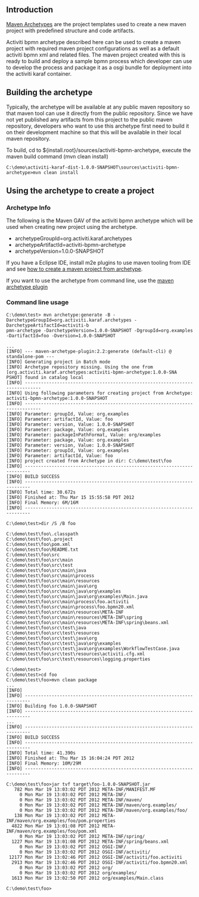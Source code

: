 ## Introduction ##

[Maven Archetypes](http://maven.apache.org/guides/introduction/introduction-to-archetypes.html) are the project templates used to create a new maven project with predefined structure and code artifacts.

Activiti bpmn archetype described here can be used to create a maven project with required maven project configurations as well as a default activiti bpmn xml and related files. The maven project created with this is ready to build and deploy a sample bpmn process which developer can use to develop the process and package it as a osgi bundle for deployment into the activiti karaf container.

## Building the archetype ##

Typically, the archetype will be available at any public maven repository so that maven tool can use it directly from the public repository. Since we have not yet published any artifacts from this project to the public maven repository, developers who want to use this archetype first need to build it on their development machine so that this will be available in their local maven repository.

To build, cd to ${install.root}/sources/activiti-bpmn-archetype, execute the maven build command (mvn clean install)
```
C:\demo\activiti-karaf-dist-1.0.0-SNAPSHOT\sources\activiti-bpmn-archetype>mvn clean install

```

## Using the archetype to create a project ##


### Archetype Info ###

The following is the Maven GAV of the activiti bpmn archetype which will be used when creating new project using the archetype.

  * archetypeGroupId=org.activiti.karaf.archetypes
  * archetypeArtifactId=activiti-bpmn-archetype
  * archetypeVersion=1.0.0-SNAPSHOT

If you have a Eclipse IDE, install m2e plugins to use maven tooling from IDE and see [how to create a maven project from archetype](http://www.sonatype.com/books/m2eclipse-book/reference/creating.html#creating-sect-m2e-create-archetype).

If you want to use the archetype from command line, use the [maven archetype plugin](http://maven.apache.org/archetype/maven-archetype-plugin/index.html)

### Command line usage ###
```
C:\demo\test> mvn archetype:generate -B -DarchetypeGroupId=org.activiti.karaf.archetypes -DarchetypeArtifactId=activiti-b
pmn-archetype -DarchetypeVersion=1.0.0-SNAPSHOT -DgroupId=org.examples -DartifactId=foo -Dversion=1.0.0-SNAPSHOT

...
[INFO] --- maven-archetype-plugin:2.2:generate (default-cli) @ standalone-pom ---
[INFO] Generating project in Batch mode
[INFO] Archetype repository missing. Using the one from [org.activiti.karaf.archetypes:activiti-bpmn-archetype:1.0.0-SNA
PSHOT] found in catalog local
[INFO] ----------------------------------------------------------------------------
[INFO] Using following parameters for creating project from Archetype: activiti-bpmn-archetype:1.0.0-SNAPSHOT
[INFO] ----------------------------------------------------------------------------
[INFO] Parameter: groupId, Value: org.examples
[INFO] Parameter: artifactId, Value: foo
[INFO] Parameter: version, Value: 1.0.0-SNAPSHOT
[INFO] Parameter: package, Value: org.examples
[INFO] Parameter: packageInPathFormat, Value: org/examples
[INFO] Parameter: package, Value: org.examples
[INFO] Parameter: version, Value: 1.0.0-SNAPSHOT
[INFO] Parameter: groupId, Value: org.examples
[INFO] Parameter: artifactId, Value: foo
[INFO] project created from Archetype in dir: C:\demo\test\foo
[INFO] ------------------------------------------------------------------------
[INFO] BUILD SUCCESS
[INFO] ------------------------------------------------------------------------
[INFO] Total time: 30.672s
[INFO] Finished at: Thu Mar 15 15:55:58 PDT 2012
[INFO] Final Memory: 6M/16M
[INFO] ------------------------------------------------------------------------

C:\demo\test>dir /S /B foo

C:\demo\test\foo\.classpath
C:\demo\test\foo\.project
C:\demo\test\foo\pom.xml
C:\demo\test\foo\README.txt
C:\demo\test\foo\src
C:\demo\test\foo\src\main
C:\demo\test\foo\src\test
C:\demo\test\foo\src\main\java
C:\demo\test\foo\src\main\process
C:\demo\test\foo\src\main\resources
C:\demo\test\foo\src\main\java\org
C:\demo\test\foo\src\main\java\org\examples
C:\demo\test\foo\src\main\java\org\examples\Main.java
C:\demo\test\foo\src\main\process\foo.activiti
C:\demo\test\foo\src\main\process\foo.bpmn20.xml
C:\demo\test\foo\src\main\resources\META-INF
C:\demo\test\foo\src\main\resources\META-INF\spring
C:\demo\test\foo\src\main\resources\META-INF\spring\beans.xml
C:\demo\test\foo\src\test\java
C:\demo\test\foo\src\test\resources
C:\demo\test\foo\src\test\java\org
C:\demo\test\foo\src\test\java\org\examples
C:\demo\test\foo\src\test\java\org\examples\WorkflowTestCase.java
C:\demo\test\foo\src\test\resources\activiti.cfg.xml
C:\demo\test\foo\src\test\resources\logging.properties

C:\demo\test>
C:\demo\test>cd foo
C:\demo\test\foo>mvn clean package
...
[INFO]
[INFO] ------------------------------------------------------------------------
[INFO] Building foo 1.0.0-SNAPSHOT
[INFO] ------------------------------------------------------------------------
...
[INFO] ------------------------------------------------------------------------
[INFO] BUILD SUCCESS
[INFO] ------------------------------------------------------------------------
[INFO] Total time: 41.390s
[INFO] Finished at: Thu Mar 15 16:04:24 PDT 2012
[INFO] Final Memory: 10M/29M
[INFO] ------------------------------------------------------------------------

C:\demo\test\foo>jar tvf target\foo-1.0.0-SNAPSHOT.jar
   782 Mon Mar 19 13:03:02 PDT 2012 META-INF/MANIFEST.MF
     0 Mon Mar 19 13:03:02 PDT 2012 META-INF/
     0 Mon Mar 19 13:03:02 PDT 2012 META-INF/maven/
     0 Mon Mar 19 13:03:02 PDT 2012 META-INF/maven/org.examples/
     0 Mon Mar 19 13:03:02 PDT 2012 META-INF/maven/org.examples/foo/
   138 Mon Mar 19 13:03:02 PDT 2012 META-INF/maven/org.examples/foo/pom.properties
  4822 Mon Mar 19 13:01:08 PDT 2012 META-INF/maven/org.examples/foo/pom.xml
     0 Mon Mar 19 13:03:02 PDT 2012 META-INF/spring/
  1227 Mon Mar 19 13:01:08 PDT 2012 META-INF/spring/beans.xml
     0 Mon Mar 19 13:03:02 PDT 2012 OSGI-INF/
     0 Mon Mar 19 13:03:02 PDT 2012 OSGI-INF/activiti/
 12177 Mon Mar 19 13:02:46 PDT 2012 OSGI-INF/activiti/foo.activiti
  2913 Mon Mar 19 13:02:46 PDT 2012 OSGI-INF/activiti/foo.bpmn20.xml
     0 Mon Mar 19 13:03:02 PDT 2012 org/
     0 Mon Mar 19 13:03:02 PDT 2012 org/examples/
  1613 Mon Mar 19 13:02:50 PDT 2012 org/examples/Main.class

C:\demo\test\foo>



```